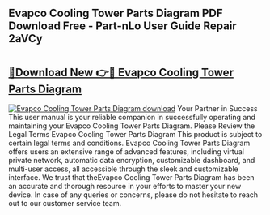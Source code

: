 ## Evapco Cooling Tower Parts Diagram PDF Download Free - Part-nLo User Guide Repair 2aVCy

# <h2><a href="http://dfl9lq.blite.top/?on=Evapco+Cooling+Tower+Parts+Diagram">🔗Download New 👉🔴 Evapco Cooling Tower Parts Diagram</a></h2>

[![Evapco Cooling Tower Parts Diagram download](https://i.imgur.com/lujVjoI.png)](http://dfl9lq.blite.top/?on=Evapco+Cooling+Tower+Parts+Diagram)
Your Partner in Success This user manual is your reliable companion in successfully operating and maintaining your Evapco Cooling Tower Parts Diagram. Please Review the Legal Terms Evapco Cooling Tower Parts Diagram This product is subject to certain legal terms and conditions. Evapco Cooling Tower Parts Diagram offers users an extensive range of advanced features, including virtual private network, automatic data encryption, customizable dashboard, and multi-user access, all accessible through the sleek and customizable interface. We trust that theEvapco Cooling Tower Parts Diagram has been an accurate and thorough resource in your efforts to master your new device. In case of any queries or concerns, please do not hesitate to reach out to our customer service team.
